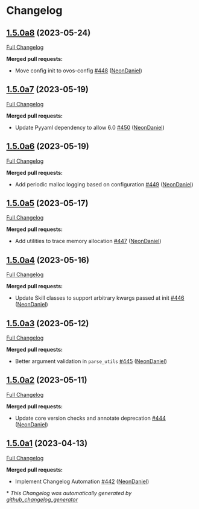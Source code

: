 # Changelog

## [1.5.0a8](https://github.com/NeonGeckoCom/neon-utils/tree/1.5.0a8) (2023-05-24)

[Full Changelog](https://github.com/NeonGeckoCom/neon-utils/compare/1.5.0a7...1.5.0a8)

**Merged pull requests:**

- Move config init to ovos-config [\#448](https://github.com/NeonGeckoCom/neon-utils/pull/448) ([NeonDaniel](https://github.com/NeonDaniel))

## [1.5.0a7](https://github.com/NeonGeckoCom/neon-utils/tree/1.5.0a7) (2023-05-19)

[Full Changelog](https://github.com/NeonGeckoCom/neon-utils/compare/1.5.0a6...1.5.0a7)

**Merged pull requests:**

- Update Pyyaml dependency to allow 6.0 [\#450](https://github.com/NeonGeckoCom/neon-utils/pull/450) ([NeonDaniel](https://github.com/NeonDaniel))

## [1.5.0a6](https://github.com/NeonGeckoCom/neon-utils/tree/1.5.0a6) (2023-05-19)

[Full Changelog](https://github.com/NeonGeckoCom/neon-utils/compare/1.5.0a5...1.5.0a6)

**Merged pull requests:**

- Add periodic malloc logging based on configuration [\#449](https://github.com/NeonGeckoCom/neon-utils/pull/449) ([NeonDaniel](https://github.com/NeonDaniel))

## [1.5.0a5](https://github.com/NeonGeckoCom/neon-utils/tree/1.5.0a5) (2023-05-17)

[Full Changelog](https://github.com/NeonGeckoCom/neon-utils/compare/1.5.0a4...1.5.0a5)

**Merged pull requests:**

- Add utilities to trace memory allocation [\#447](https://github.com/NeonGeckoCom/neon-utils/pull/447) ([NeonDaniel](https://github.com/NeonDaniel))

## [1.5.0a4](https://github.com/NeonGeckoCom/neon-utils/tree/1.5.0a4) (2023-05-16)

[Full Changelog](https://github.com/NeonGeckoCom/neon-utils/compare/1.5.0a3...1.5.0a4)

**Merged pull requests:**

- Update Skill classes to support arbitrary kwargs passed at init [\#446](https://github.com/NeonGeckoCom/neon-utils/pull/446) ([NeonDaniel](https://github.com/NeonDaniel))

## [1.5.0a3](https://github.com/NeonGeckoCom/neon-utils/tree/1.5.0a3) (2023-05-12)

[Full Changelog](https://github.com/NeonGeckoCom/neon-utils/compare/1.5.0a2...1.5.0a3)

**Merged pull requests:**

- Better argument validation in `parse_utils` [\#445](https://github.com/NeonGeckoCom/neon-utils/pull/445) ([NeonDaniel](https://github.com/NeonDaniel))

## [1.5.0a2](https://github.com/NeonGeckoCom/neon-utils/tree/1.5.0a2) (2023-05-11)

[Full Changelog](https://github.com/NeonGeckoCom/neon-utils/compare/1.5.0a1...1.5.0a2)

**Merged pull requests:**

- Update core version checks and annotate deprecation [\#444](https://github.com/NeonGeckoCom/neon-utils/pull/444) ([NeonDaniel](https://github.com/NeonDaniel))

## [1.5.0a1](https://github.com/NeonGeckoCom/neon-utils/tree/1.5.0a1) (2023-04-13)

[Full Changelog](https://github.com/NeonGeckoCom/neon-utils/compare/1.4.0...1.5.0a1)

**Merged pull requests:**

- Implement Changelog Automation [\#442](https://github.com/NeonGeckoCom/neon-utils/pull/442) ([NeonDaniel](https://github.com/NeonDaniel))



\* *This Changelog was automatically generated by [github_changelog_generator](https://github.com/github-changelog-generator/github-changelog-generator)*
